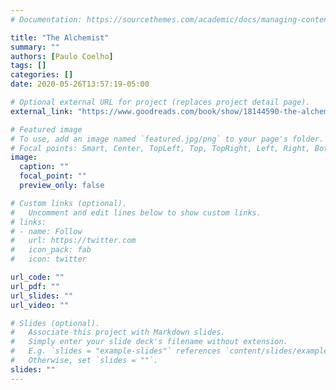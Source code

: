 ```yaml
---
# Documentation: https://sourcethemes.com/academic/docs/managing-content/

title: "The Alchemist"
summary: ""
authors: [Paulo Coelho]
tags: []
categories: []
date: 2020-05-26T13:57:19-05:00

# Optional external URL for project (replaces project detail page).
external_link: "https://www.goodreads.com/book/show/18144590-the-alchemist"

# Featured image
# To use, add an image named `featured.jpg/png` to your page's folder.
# Focal points: Smart, Center, TopLeft, Top, TopRight, Left, Right, BottomLeft, Bottom, BottomRight.
image:
  caption: ""
  focal_point: ""
  preview_only: false

# Custom links (optional).
#   Uncomment and edit lines below to show custom links.
# links:
# - name: Follow
#   url: https://twitter.com
#   icon_pack: fab
#   icon: twitter

url_code: ""
url_pdf: ""
url_slides: ""
url_video: ""

# Slides (optional).
#   Associate this project with Markdown slides.
#   Simply enter your slide deck's filename without extension.
#   E.g. `slides = "example-slides"` references `content/slides/example-slides.md`.
#   Otherwise, set `slides = ""`.
slides: ""
---
```

